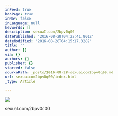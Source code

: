 ```yaml
---
inFeed: true
hasPage: true
inNav: false
inLanguage: null
keywords: []
description: sexuaI.com/2bpv0q00
datePublished: '2016-08-28T04:22:41.801Z'
dateModified: '2016-08-28T04:15:17.328Z'
title: ''
author: []
via: {}
authors: []
publisher: {}
starred: false
sourcePath: _posts/2016-08-28-sexuaicom2bpv0q00.md
url: sexuaicom2bpv0q00/index.html
_type: Article

---
```

![](https://the-grid-user-content.s3-us-west-2.amazonaws.com/609ba1be-4310-4e80-9664-6dca4442857a.jpg)

sexuaI.com/2bpv0q00